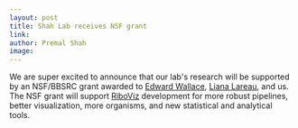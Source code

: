 ```yaml
---
layout: post
title: Shah Lab receives NSF grant
link: 
author: Premal Shah
image: 
---
```


We are super excited to announce that our lab's research will be supported by an NSF/BBSRC grant awarded to [Edward Wallace](https://ewallace.github.io/), [Liana Lareau](http://www.lareaulab.org/), and us. The NSF grant will support [RiboViz](/software/riboviz/) development for more robust pipelines, better visualization, more organisms, and new statistical and analytical tools. 

